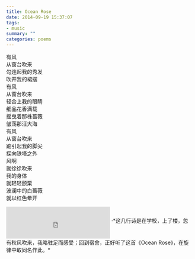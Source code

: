 ```yaml
---
title: Ocean Rose
date: 2014-09-19 15:37:07
tags: 
- music
summary: ""
categories: poems
---
```

有风\
从窗台吹来\
勾连起我的秀发\
吹开我的裙摆\
有风\
从窗台吹来\
轻合上我的眼睛\
细品花香满载\
摇曳着那株蔷薇\
皱荡那汪大海\
有风\
从窗台吹来\
踮引起我的脚尖\
探向铁塔之外\
风啊\
就徐徐吹来\
我的身体\
就轻轻颤栗\
波澜中的白蔷薇\
就以红色晕开

<iframe frameborder="no" align="middle" border="0" marginwidth="0" marginheight="0" width=280 height=86 src="https://music.163.com/outchain/player?type=2&id=4281062&auto=1&height=66"></iframe>
·*这几行诗是在学校，上了楼，忽有秋风吹来，我略驻足而感受；回到宿舍，正好听了这首《Ocean Rose》，在旋律中取同名作此。*